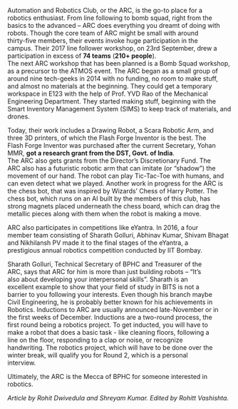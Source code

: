 <p><!-- wp:paragraph --></p>
<p>Automation and Robotics Club, or the ARC, is the go-to place for a<br />
robotics enthusiast. From line following to bomb squad, right from the<br />
basics to the advanced – ARC does everything you dreamt of doing with<br />
robots. Though the core team of ARC might be small with around<br />
thirty-five members, their events invoke huge participation in the<br />
campus. Their 2017 line follower workshop, on 23rd September, drew a<br />
participation in excess of <strong>74 teams</strong> (<strong>210+ people</strong>).<br />
 The next ARC workshop that has been planned is a Bomb Squad workshop,<br />
as a precursor to the ATMOS event. The ARC began as a small group of<br />
around nine tech-geeks in 2014 with no funding, no room to make stuff,<br />
and almost no materials at the beginning. They could get a temporary<br />
workspace in E123 with the help of Prof. YVD Rao of the Mechanical<br />
Engineering Department. They started making stuff, beginning with the<br />
Smart Inventory Management System (SIMS) to keep track of materials, and<br />
 drones.</p>
<p><!-- /wp:paragraph --></p>
<p><!-- wp:paragraph --></p>
<p>Today, their work includes a Drawing Robot, a Scara Robotic Arm, and<br />
three 3D printers, of which the Flash Forge Inventor is the best. The<br />
Flash Forge Inventor was purchased after the current Secretary, Yohan<br />
MMR, <strong>got a research grant from the DST, Govt. of India</strong>.<br />
 The ARC also gets grants from the Director’s Discretionary Fund. The<br />
ARC also has a futuristic robotic arm that can imitate (or “shadow”) the<br />
 movement of our hand. The robot can play Tic-Tac-Toe with humans, and<br />
can even detect what we played. Another work in progress for the ARC is<br />
the chess bot, that was inspired by Wizards’ Chess of Harry Potter. The<br />
chess bot, which runs on an AI built by the members of this club, has<br />
strong magnets placed underneath the chess board, which can drag the<br />
metallic pieces along with them when the robot is making a move.</p>
<p><!-- /wp:paragraph --></p>
<p><!-- wp:paragraph --></p>
<p>ARC also participates in competitions like eYantra. In 2016, a four<br />
member team consisting of Sharath Golluri, Abhinav Kumar, Shivam Bhagat<br />
and Nikhilansh PV made it to the final stages of the eYantra, a<br />
prestigious annual robotics competition conducted by IIT Bombay.</p>
<p><!-- /wp:paragraph --></p>
<p><!-- wp:paragraph --></p>
<p>Sharath Golluri, Technical Secretary of BPHC and Treasurer of the<br />
ARC, says that ARC for him is more than just building robots – “It’s<br />
also about developing your interpersonal skills”. Sharath is an<br />
excellent example to show that your field of study in BITS is not a<br />
barrier to you following your interests. Even though his branch maybe<br />
Civil Engineering, he is probably better known for his achievements in<br />
Robotics. Inductions to ARC are usually announced late-November or in<br />
the first weeks of December. Inductions are a two-round process, the<br />
first round being a robotics project. To get inducted, you will have to<br />
make a robot that does a basic task - like cleaning floors, following a<br />
line on the floor, responding to a clap or noise, or recognize<br />
handwriting. The robotics project, which will have to be done over the<br />
winter break, will qualify you for Round 2, which is a personal<br />
interview.</p>
<p><!-- /wp:paragraph --></p>
<p><!-- wp:paragraph --></p>
<p>Ultimately, the ARC is the Mecca of BPHC for someone interested in robotics.</p>
<p><!-- /wp:paragraph --></p>
<p><!-- wp:paragraph --></p>
<p><em>Article by Rohit Dwivedula and Shreyam Kumar. Edited by Rohitt Vashishta.</em></p>
<p><!-- /wp:paragraph --></p>
